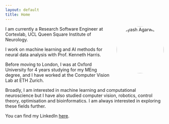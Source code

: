 ```yaml
---
layout: default
title: Home
---
```


<img src="{{ '/assets/images/profile.png' | relative_url }}" alt="Suyash Agarwal" style="float: right; width: 150px; margin-left: 20px; border-radius: 50%;">

I am currently a Research Software Engineer at Cortexlab, UCL Queen Square Institute of Neurology.

I work on machine learning and AI methods for neural data analysis with Prof. Kenneth Harris.

Before moving to London, I was at Oxford University for 4 years studying for my MEng degree, and I have worked at the Computer Vision Lab at ETH Zurich.

Broadly, I am interested in machine learning and computational neuroscience but I have also studied computer vision, robotics, control theory, optimisation and bioinformatics. I am always interested in exploring these fields further.

You can find my LinkedIn [here](https://www.linkedin.com/in/suyash--agarwal/).